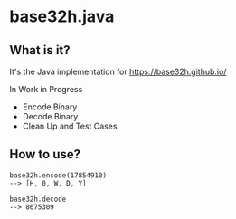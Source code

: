 # base32h.java

## What is it?

It's the Java implementation for  https://base32h.github.io/

In Work in Progress

- Encode Binary 
- Decode Binary
- Clean Up and Test Cases


## How to use?

```
base32h.encode(17854910)
--> [H, 0, W, D, Y]

base32h.decode
--> 8675309
```
